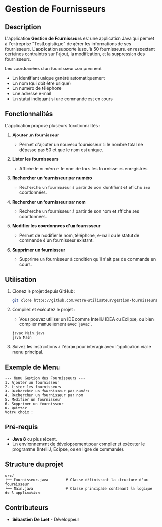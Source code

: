 # Gestion de Fournisseurs

## Description

L'application **Gestion de Fournisseurs** est une application Java qui permet à l'entreprise "TestLogistique" de gérer les informations de ses fournisseurs. L'application supporte jusqu'à 50 fournisseurs, en respectant certaines contraintes sur l'ajout, la modification, et la suppression des fournisseurs. 

Les coordonnées d'un fournisseur comprennent :
- Un identifiant unique généré automatiquement
- Un nom (qui doit être unique)
- Un numéro de téléphone
- Une adresse e-mail
- Un statut indiquant si une commande est en cours

## Fonctionnalités

L'application propose plusieurs fonctionnalités :
1. **Ajouter un fournisseur**
   - Permet d'ajouter un nouveau fournisseur si le nombre total ne dépasse pas 50 et que le nom est unique.
   
2. **Lister les fournisseurs**
   - Affiche le numéro et le nom de tous les fournisseurs enregistrés.

3. **Rechercher un fournisseur par numéro**
   - Recherche un fournisseur à partir de son identifiant et affiche ses coordonnées.

4. **Rechercher un fournisseur par nom**
   - Recherche un fournisseur à partir de son nom et affiche ses coordonnées.

5. **Modifier les coordonnées d'un fournisseur**
   - Permet de modifier le nom, téléphone, e-mail ou le statut de commande d'un fournisseur existant.

6. **Supprimer un fournisseur**
   - Supprime un fournisseur à condition qu'il n'ait pas de commande en cours.

## Utilisation

1. Clonez le projet depuis GitHub :

   ```bash
   git clone https://github.com/votre-utilisateur/gestion-fournisseurs.git
   ```

2. Compilez et exécutez le projet :

   - Vous pouvez utiliser un IDE comme IntelliJ IDEA ou Eclipse, ou bien compiler manuellement avec \`javac\`.

   ```bash
   javac Main.java
   java Main
   ```

3. Suivez les instructions à l'écran pour interagir avec l'application via le menu principal.

## Exemple de Menu

```
--- Menu Gestion des Fournisseurs ---
1. Ajouter un fournisseur
2. Lister les fournisseurs
3. Rechercher un fournisseur par numéro
4. Rechercher un fournisseur par nom
5. Modifier un fournisseur
6. Supprimer un fournisseur
0. Quitter
Votre choix :
```

## Pré-requis

- **Java 8** ou plus récent.
- Un environnement de développement pour compiler et exécuter le programme (IntelliJ, Eclipse, ou en ligne de commande).

## Structure du projet

```
src/
├── Fournisseur.java        # Classe définissant la structure d'un fournisseur
└── Main.java               # Classe principale contenant la logique de l'application
```

## Contributeurs

- **Sébastien De Laet** - Développeur

